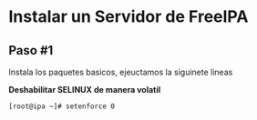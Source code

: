# Instalar un Servidor de FreeIPA

## Paso #1

Instala los paquetes basicos, ejeuctamos la siguinete lineas

**Deshabilitar SELINUX  de manera volatil**

```
[root@ipa ~]# setenforce 0 
```